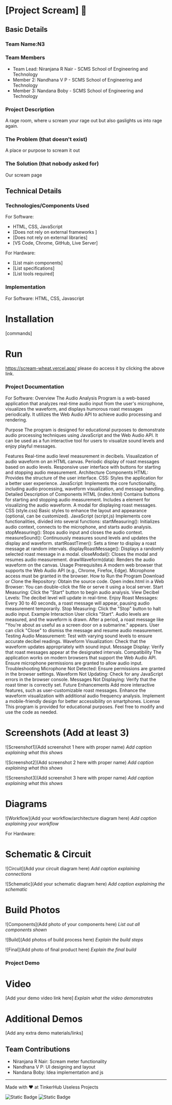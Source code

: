 
# [Project Scream] 🎯


## Basic Details
### Team Name:N3


### Team Members
- Team Lead: Niranjana R Nair - SCMS School of Engineering and Technology
- Member 2: Nandhana V P - SCMS School of Engineering and Technology
- Member 3: Nandana Boby - SCMS School of Engineering and Technology

### Project Description
A rage room, where u scream your rage out but also gaslights us into rage again.

### The Problem (that doesn't exist)
A place or purpose to scream it out

### The Solution (that nobody asked for)
Our scream page

## Technical Details
### Technologies/Components Used
For Software:
- HTML, CSS, JavaScript
- [Does not rely on external frameworks ]
- [Does not rely on external libraries]
- [VS Code, Chrome, GitHub, Live Server]

For Hardware:
- [List main components]
- [List specifications]
- [List tools required]

### Implementation
For Software: HTML, CSS, Javascript
# Installation
[commands]

# Run
https://scream-wheat.vercel.app/
please do access it by clicking the above link.

### Project Documentation
For Software:
Overview
The Audio Analysis Program is a web-based application that analyzes real-time audio input from the user's microphone, visualizes the waveform, and displays humorous roast messages periodically. It utilizes the Web Audio API to achieve audio processing and rendering.

Purpose
The program is designed for educational purposes to demonstrate audio processing techniques using JavaScript and the Web Audio API. It can be used as a fun interactive tool for users to visualize sound levels and enjoy playful messages.

Features
Real-time audio level measurement in decibels.
Visualization of audio waveform on an HTML canvas.
Periodic display of roast messages based on audio levels.
Responsive user interface with buttons for starting and stopping audio measurement.
Architecture
Components
HTML: Provides the structure of the user interface.
CSS: Styles the application for a better user experience.
JavaScript: Implements the core functionality, including audio processing, waveform visualization, and message handling.
Detailed Description of Components
HTML (index.html)
Contains buttons for starting and stopping audio measurement.
Includes a <canvas> element for visualizing the audio waveform.
A modal for displaying roast messages.
CSS (style.css)
Basic styles to enhance the layout and appearance (optional, can be customized).
JavaScript (script.js)
Implements core functionalities, divided into several functions:
startMeasuring(): Initializes audio context, connects to the microphone, and starts audio analysis.
stopMeasuring(): Stops audio input and closes the audio context.
measureSound(): Continuously measures sound levels and updates the display and waveform.
startRoastTimer(): Sets a timer to display a roast message at random intervals.
displayRoastMessage(): Displays a randomly selected roast message in a modal.
closeModal(): Closes the modal and resumes audio measurement.
drawWaveform(data): Renders the audio waveform on the canvas.
Usage
Prerequisites
A modern web browser that supports the Web Audio API (e.g., Chrome, Firefox, Edge).
Microphone access must be granted in the browser.
How to Run the Program
Download or Clone the Repository: Obtain the source code.
Open index.html in a Web Browser: You can double-click the file or serve it using a local server.
Start Measuring: Click the "Start" button to begin audio analysis.
View Decibel Levels: The decibel level will update in real-time.
Enjoy Roast Messages: Every 30 to 40 seconds, a roast message will appear, pausing audio measurement temporarily.
Stop Measuring: Click the "Stop" button to halt audio input.
Example Interaction
User clicks "Start".
Audio levels are measured, and the waveform is drawn.
After a period, a roast message like "You're about as useful as a screen door on a submarine." appears.
User can click "Close" to dismiss the message and resume audio measurement.
Testing
Audio Measurement: Test with varying sound levels to ensure accurate decibel readings.
Waveform Visualization: Check that the waveform updates appropriately with sound input.
Message Display: Verify that roast messages appear at the designated intervals.
Compatibility
The application works on modern browsers that support the Web Audio API.
Ensure microphone permissions are granted to allow audio input.
Troubleshooting
Microphone Not Detected: Ensure permissions are granted in the browser settings.
Waveform Not Updating: Check for any JavaScript errors in the browser console.
Messages Not Displaying: Verify that the roast timer is correctly set.
Future Enhancements
Add more interactive features, such as user-customizable roast messages.
Enhance the waveform visualization with additional audio frequency analysis.
Implement a mobile-friendly design for better accessibility on smartphones.
License
This program is provided for educational purposes. Feel free to modify and use the code as needed.
# Screenshots (Add at least 3)
![Screenshot1](Add screenshot 1 here with proper name)
*Add caption explaining what this shows*

![Screenshot2](Add screenshot 2 here with proper name)
*Add caption explaining what this shows*

![Screenshot3](Add screenshot 3 here with proper name)
*Add caption explaining what this shows*

# Diagrams
![Workflow](Add your workflow/architecture diagram here)
*Add caption explaining your workflow*

For Hardware:

# Schematic & Circuit
![Circuit](Add your circuit diagram here)
*Add caption explaining connections*

![Schematic](Add your schematic diagram here)
*Add caption explaining the schematic*

# Build Photos
![Components](Add photo of your components here)
*List out all components shown*

![Build](Add photos of build process here)
*Explain the build steps*

![Final](Add photo of final product here)
*Explain the final build*

### Project Demo
# Video
[Add your demo video link here]
*Explain what the video demonstrates*

# Additional Demos
[Add any extra demo materials/links]

## Team Contributions
- Niranjana R Nair: Scream meter functionality
- Nandhana V P: UI designing and layout
- Nandana Boby: Idea implementation and js

---
Made with ❤️ at TinkerHub Useless Projects 

![Static Badge](https://img.shields.io/badge/TinkerHub-24?color=%23000000&link=https%3A%2F%2Fwww.tinkerhub.org%2F)
![Static Badge](https://img.shields.io/badge/UselessProject--24-24?link=https%3A%2F%2Fwww.tinkerhub.org%2Fevents%2FQ2Q1TQKX6Q%2FUseless%2520Projects)
